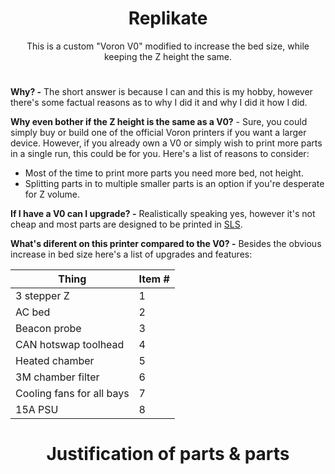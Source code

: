 <h1 align="center">Replikate</h1>
<p align="center">
This is a custom "Voron V0" modified to increase the bed size, while keeping the Z height the same.
</p>

<h1 align="center"></h1>

**Why? -** The short answer is because I can and this is my hobby, however there's some factual reasons as to why I did it and why I did it how I did.

**Why even bother if the Z height is the same as a V0?** - Sure, you could simply buy or build one of the official Voron printers if you want a larger device. However, if you already own a V0 or simply wish to print more parts in a single run, this could be for you. Here's a list of reasons to consider:

 - Most of the time to print more parts you need more bed, not height.
 - Splitting parts in to multiple smaller parts is an option if you're desperate for Z volume.

**If I have a V0 can I upgrade? -** Realistically speaking yes, however it's not cheap and most parts are designed to be printed in [SLS](https://3d.jlcpcb.com/).

**What's diferent on this printer compared to the V0? -** Besides the obvious increase in bed size here's a list of upgrades and features:

<div align="center">

| Thing | Item #|
|----------|----------|
| 3 stepper Z   | 1   |
| AC bed   | 2  |
| Beacon probe   | 3  |
| CAN hotswap toolhead   | 4  |
| Heated chamber   | 5  |
| 3M chamber filter   | 6  |
| Cooling fans for all bays   | 7  |
| 15A PSU   | 8  |

</div>

<h1 align="center"></h1>

<h1 align="center">Justification of parts & parts</h1>
